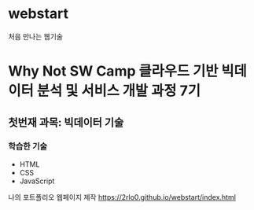 # webstart
처음 만나는 웹기술

# Why Not SW Camp 클라우드 기반 빅데이터 분석 및 서비스 개발 과정 7기
## 첫번재 과목: 빅데이터 기술
### 학습한 기술
- HTML
- CSS
- JavaScript

나의 포트폴리오 웹페이지 제작
https://2rlo0.github.io/webstart/index.html
